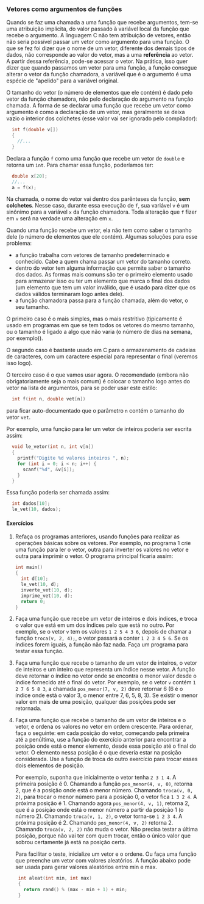 ### Vetores como argumentos de funções

Quando se faz uma chamada a uma função que recebe argumentos, tem-se uma atribuição implícita, do valor passado à variável local da função que recebe o argumento.
A linguagem C não tem atribuição de vetores, então não seria possível passar um vetor como argumento para uma função.
O que se fez foi dizer que o nome de um vetor, diferente dos demais tipos de dados, não corresponde ao valor do vetor, mas a uma **referência** ao vetor. A partir dessa referência, pode-se acessar o vetor.
Na prática, isso quer dizer que quando passamos um vetor para uma função, a função consegue alterar o vetor da função chamadora, a variável que é o argumento é uma espécie de "apelido" para a variável original.

O tamanho do vetor (o número de elementos que ele contém) é dado pelo vetor da função chamadora, não pelo declaração do argumento na função chamada.
A forma de se declarar uma função que recebe um vetor como argumento é como a declaração de um vetor, mas geralmente se deixa vazio o interior dos colchetes (esse valor vai ser ignorado pelo compilador):
```c
  int f(double v[])
  {
    //...
  }
```
Declara a função `f` como uma função que recebe um vetor de `double` e retorna um `int`.
Para chamar essa função, poderíamos ter:
```c
  double x[20];
  //...
  a = f(x);
```
Na chamada, o nome do vetor vai dentro dos parênteses da função, **sem colchetes**.
Nesse caso, durante essa execução de `f`, sua variável `v` é um sinônimo para a variável `x` da função chamadora. Toda alteração que `f` fizer em `v` será na verdade uma alteração em `x`.

Quando uma função recebe um vetor, ela não tem como saber o tamanho dele (o número de elementos que ele contém).
Algumas soluções para esse problema:

- a função trabalha com vetores de tamanho predeterminado e conhecido. Cabe a quem chama passar um vetor do tamanho correto.
- dentro do vetor tem alguma informação que permite saber o tamanho dos dados. As formas mais comuns são ter o primeiro elemento usado para armazenar isso ou ter um elemento que marca o final dos dados (um elemento que tem um valor inválido, que é usado para dizer que os dados válidos terminaram logo antes dele).
- a função chamadora passa para a função chamada, além do vetor, o seu tamanho.

O primeiro caso é o mais simples, mas o mais restritivo (tipicamente é usado em programas em que se tem todos os vetores do mesmo tamanho, ou o tamanho é ligado a algo que não varia (o número de dias na semana, por exemplo)).

O segundo caso é bastante usado em C para o armazenamento de cadeias de caracteres, com um caractere especial para representar o final (veremos isso logo).

O terceiro caso é o que vamos usar agora. O recomendado (embora não obrigatoriamente seja o mais comum) é colocar o tamanho logo antes do vetor na lista de argumentos, para se poder usar este estilo:
```c
  int f(int n, double vet[n])
```
para ficar auto-documentado que o parâmetro `n` contém o tamanho do vetor `vet`.

Por exemplo, uma função para ler um vetor de inteiros poderia ser escrita assim:
```c
  void le_vetor(int n, int v[n])
  {
    printf("Digite %d valores inteiros ", n);
    for (int i = 0; i < n; i++) {
      scanf("%d", &v[i]);
    }
  }
```
Essa função poderia ser chamada assim:
```c
  int dados[10];
  le_vet(10, dados);
```

#### Exercícios

1. Refaça os programas anteriores, usando funções para realizar as operações básicas sobre os vetores. Por exemplo, no programa 1 crie uma função para ler o vetor, outra para inverter os valores no vetor e outra para imprimir o vetor. O programa principal ficaria assim:
   ```c
   int main()
   {
     int d[10];
     le_vet(10, d);
     inverte_vet(10, d);
     imprime_vet(10, d);
     return 0;
   }
   ```

1. Faça uma função que recebe um vetor de inteiros e dois índices, e troca o valor que está em um dos índices pelo que está no outro.
   Por exemplo, se o vetor `v` tem os valores `1 2 5 4 3 6`, depois de chamar a função `troca(v, 2, 4);`, o vetor passará a conter `1 2 3 4 5 6`.
   Se os índices forem iguais, a função não faz nada.
   Faça um programa para testar essa função.

1. Faça uma função que recebe o tamanho de um vetor de inteiros, o vetor de inteiros e um inteiro que representa um índice nesse vetor.
   A função deve retornar o índice no vetor onde se encontra o menor valor desde o índice fornecido até o final do vetor.
   Por exemplo, se o vetor `v` contém `1 2 7 6 5 8 3`, a chamada `pos_menor(7, v, 2)` deve retornar 6 (6 é o índice onde está o valor 3, o menor entre 7, 6, 5, 8, 3).
   Se existir o menor valor em mais de uma posição, qualquer das posições pode ser retornada.

1. Faça uma função que recebe o tamanho de um vetor de inteiros e o vetor, e ordena os valores no vetor em ordem crescente.
   Para ordenar, faça o seguinte: em cada posição do vetor, começando pela primeira até a penúltima, use a função do exercício anterior para encontrar a posição onde está o menor elemento, desde essa posição até o final do vetor.
   O elemento nessa posição é o que deveria estar na posição considerada.
   Use a função de troca do outro exercício para trocar esses dois elementos de posição.

   Por exemplo, suponha que inicialmente o vetor tenha `2 3 1 4`. 
   A primeira posição é 0.
   Chamando a função `pos_menor(4, v, 0)`, retorna 2, que é a posição onde está o menor número. Chamando `troca(v, 0, 2)`, para trocar o menor número para a posição 0, o vetor fica `1 3 2 4`.
   A próxima posição é 1.
   Chamando agora `pos_menor(4, v, 1)`, retorna 2, que é a posição onde está o menor número a partir da posição 1 (o número 2).
   Chamando `troca(v, 1, 2)`, o vetor torna-se `1 2 3 4`.
   A próxima posição é 2. Chamando `pos_menor(4, v, 2)` retorna 2. Chamando `troca(v, 2, 2)` não muda o vetor.
   Não precisa testar a última posição, porque não vai ter com quem trocar, então o único valor que sobrou certamente já está na posição certa.
   
   Para facilitar o teste, inicialize um vetor e o ordene.
   Ou faça uma função que preenche um vetor com valores aleatórios.
   A função abaixo pode ser usada para gerar valores aleatórios entre min e max.
   ```c
    int aleat(int min, int max)
    {
      return rand() % (max - min + 1) + min;
    }
    ```
